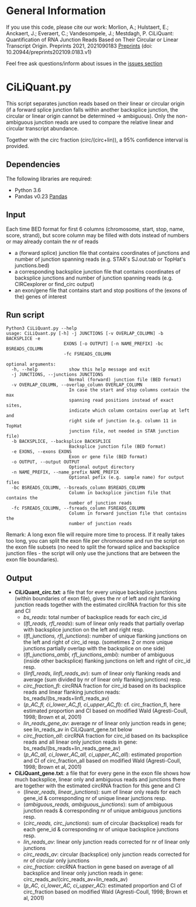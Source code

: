 # General Information

If you use this code, please cite our work:
Morlion, A.; Hulstaert, E.; Anckaert, J.; Everaert, C.; Vandesompele, J.; Mestdagh, P. CiLiQuant: Quantification of RNA Junction Reads Based on Their Circular or Linear Transcript Origin. Preprints 2021, 2021090183 
[Preprints](https://www.preprints.org/manuscript/202109.0183/v1) (doi: 10.20944/preprints202109.0183.v1)

Feel free ask questions/inform about issues in the [issues section](https://github.com/OncoRNALab/CiLiQuant/issues)

# CiLiQuant.py

This script separates junction reads based on their linear or circular origin (if a forward splice junction falls within another backsplice junction, the circular or linear origin cannot be determined -> ambiguous). Only the non-ambiguous junction reads are used to compare the relative linear and circular transcript abundance. 

Together with the circ fraction (circ/(circ+lin)), a 95% confidence interval is provided.

## Dependencies
The following libraries are required:
* Python 3.6
* Pandas v0.23 [Pandas](https://pandas.pydata.org)

## Input
Each time BED format for first 6 columns (chromosome, start, stop, name, score, strand), but score column may be filled with dots instead of numbers or may already contain the nr of reads
- a (forward splice) junction file that contains coordinates of junctions and number of junction spanning reads (e.g. STAR's SJ.out.tab or TopHat's junctions.bed)
- a corresponding backsplice junction file that contains coordinates of backsplice junctions and number of junction spanning reads (e.g. CIRCexplorer or find_circ output)
- an exon/gene file that contains start and stop positions of the (exons of the) genes of interest

## Run script
```
Python3 CiLiQuant.py --help                                                                       
usage: CiLiQuant.py [-h] -j JUNCTIONS [-v OVERLAP_COLUMN] -b BACKSPLICE -e
                      EXONS [-o OUTPUT] [-n NAME_PREFIX] -bc BSREADS_COLUMN
                      -fc FSREADS_COLUMN

optional arguments:
  -h, --help            show this help message and exit
  -j JUNCTIONS, --junctions JUNCTIONS
                        Normal (forward) junction file (BED format)
  -v OVERLAP_COLUMN, --overlap_column OVERLAP_COLUMN
                        In case the start and stop columns contain the max
                        spanning read positions instead of exact sites,
                        indicate which column contains overlap at left and
                        right side of junction (e.g. column 11 in TopHat
                        junction file, not needed in STAR junction file)
  -b BACKSPLICE, --backsplice BACKSPLICE
                        Backsplice junction file (BED format)
  -e EXONS, --exons EXONS
                        Exon or gene file (BED format)
  -o OUTPUT, --output OUTPUT
                        Optional output directory
  -n NAME_PREFIX, --name_prefix NAME_PREFIX
                        Optional pefix (e.g. sample name) for output files
  -bc BSREADS_COLUMN, --bsreads_column BSREADS_COLUMN
                        Column in backsplice junction file that contains the
                        number of junction reads
  -fc FSREADS_COLUMN, --fsreads_column FSREADS_COLUMN
                        Column in forward junction file that contains the
                        number of junction reads
```
Remark: A long exon file will require more time to process.
If it really takes too long, you can split the exon file per chromosome and run the script on the exon file subsets (no need to split the forward splice and backsplice junction files - the script will only use the junctions that are between the exon file boundaries).

## Output
- **CiLiQuant_circ.txt**: a file that for every unique backsplice junctions (within boundaries of exon file), gives the nr of left and right flanking junction reads together with the estimated circRNA fraction for this site and CI	
  - *bs_reads*: total number of backsplice reads for each circ_id
  - (*lfl_reads, rfl_reads*): sum of linear only reads that partially overlap with backsplice junction on the left and right resp.
  - (*lfl_junctions, rfl_junctions*): number of unique flanking junctions on the left and right of circ_id resp. (sometimes 2 or more unique junctions partially overlap with the backsplice on one side)
  - (*lfl_junctions_ambi, rfl_junctions_ambi*): number of ambiguous (inside other backsplice) flanking junctions on left and right of circ_id resp.
  - (*linfl_reads, linfl_reads_av*): sum of linear only flanking reads and average (sum divided by nr of linear only flanking junctions) resp.
  - *circ_fraction_fl*: circRNA fraction for circ_id based on its backsplice reads and linear flanking junction reads: bs_reads/(bs_reads+linfl_reads_av)
  - (*p_AC_fl, ci_lower_AC_fl, ci_upper_AC_fl*): cf. circ_fraction_fl, here estimated proportion and CI based on modified Wald (Agresti-Coull, 1998; Brown et al, 2001)
  - *lin_reads_gene_av*: average nr of linear only junction reads in gene; see lin_reads_av in CiLiQuant_gene.txt below
  - *circ_fraction_all*: circRNA fraction for circ_id based on its backsplice reads and all linear only junction reads in gene: bs_reads/(bs_reads+lin_reads_gene_av)
  - (*p_AC_all, ci_lower_AC_all, ci_upper_AC_all*): estimated proportion and CI of circ_fraction_all based on modified Wald (Agresti-Coull, 1998; Brown et al, 2001)
- **CiLiQuant_gene.txt**: a file that for every gene in the exon file shows how much backsplice, linear only and ambiguous reads and junctions there are together with the estimated circRNA fraction for this gene and CI
  - (*linear_reads, linear_junctions*): sum of linear only reads for each gene_id & corresponding nr of unique linear junctions resp.
  - (*ambiguous_reads, ambiguous_junctions*): sum of ambiguous junction reads & corresponding nr of unique ambiguous junctions resp.
  - (*circ_reads, circ_junctions*): sum of circular (backsplice) reads for each gene_id & corresponding nr of unique backsplice junctions resp.
  - *lin_reads_av*: linear only junction reads corrected for nr of linear only junctions
  - *circ_reads_av*: circular (backsplice) only junction reads corrected for nr of circular only junctions
  - *circ_fraction*: circRNA fraction in gene based on average of all backsplice and linear only junction reads in gene: circ_reads_av/(circ_reads_av+lin_reads_av)
  - (*p_AC, ci_lower_AC, ci_upper_AC*): estimated proportion and CI of circ_fraction based on modified Wald (Agresti-Coull, 1998; Brown et al, 2001)
